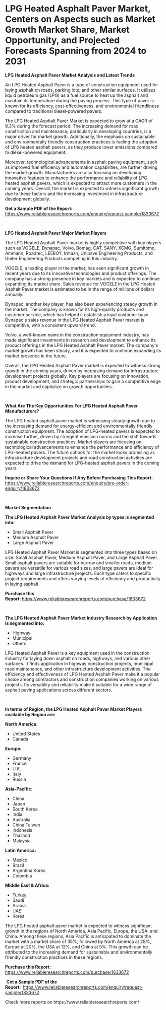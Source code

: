<p><h1>LPG Heated Asphalt Paver Market, Centers on Aspects such as Market Growth Market Share, Market Opportunity, and Projected Forecasts Spanning from 2024 to 2031</h1></p><p><strong>LPG Heated Asphalt Paver Market Analysis and Latest Trends</strong></p>
<p><p>An LPG Heated Asphalt Paver is a type of construction equipment used for laying asphalt on roads, parking lots, and other similar surfaces. It utilizes liquid petroleum gas (LPG) as a fuel source to heat up the asphalt and maintain its temperature during the paving process. This type of paver is known for its efficiency, cost-effectiveness, and environmental friendliness compared to traditional diesel-powered pavers.</p><p>The LPG Heated Asphalt Paver Market is expected to grow at a CAGR of 9.3% during the forecast period. The increasing demand for road construction and maintenance, particularly in developing countries, is a major driver for market growth. Additionally, the emphasis on sustainable and environmentally friendly construction practices is fueling the adoption of LPG heated asphalt pavers, as they produce lower emissions compared to diesel-powered equipment.</p><p>Moreover, technological advancements in asphalt paving equipment, such as improved fuel efficiency and automation capabilities, are further driving the market growth. Manufacturers are also focusing on developing innovative features to enhance the performance and reliability of LPG heated asphalt pavers, which is expected to attract more customers in the coming years. Overall, the market is expected to witness significant growth due to these factors and the increasing investment in infrastructure development globally.</p></p>
<p><strong>Get a Sample PDF of the Report:&nbsp;</strong> <a href="https://www.reliableresearchreports.com/enquiry/request-sample/1833672">https://www.reliableresearchreports.com/enquiry/request-sample/1833672</a></p>
<p>&nbsp;</p>
<p><strong>LPG Heated Asphalt Paver Major Market Players</strong></p>
<p><p>The LPG Heated Asphalt Paver market is highly competitive with key players such as VOGELE, Dynapac, Volvo, Bomag, CAT, SANY, XCMG, Sumitomo, Ammann, Roadtec, LEEBOY, Irmash, Unipave Engineering Products, and Uniter Engineering Products competing in this industry.</p><p>VOGELE, a leading player in the market, has seen significant growth in recent years due to its innovative technologies and product offerings. The company has a strong presence in key markets and is expected to continue expanding its market share. Sales revenue for VOGELE in the LPG Heated Asphalt Paver market is estimated to be in the range of millions of dollars annually.</p><p>Dynapac, another key player, has also been experiencing steady growth in the market. The company is known for its high-quality products and customer service, which has helped it establish a loyal customer base. Dynapac's sales revenue in the LPG Heated Asphalt Paver market is competitive, with a consistent upward trend.</p><p>Volvo, a well-known name in the construction equipment industry, has made significant investments in research and development to enhance its product offerings in the LPG Heated Asphalt Paver market. The company's market growth has been steady, and it is expected to continue expanding its market presence in the future.</p><p>Overall, the LPG Heated Asphalt Paver market is expected to witness strong growth in the coming years, driven by increasing demand for infrastructure development projects globally. Key players are focusing on innovation, product development, and strategic partnerships to gain a competitive edge in the market and capitalize on growth opportunities.</p></p>
<p>&nbsp;</p>
<p><strong>What Are The Key Opportunities For LPG Heated Asphalt Paver Manufacturers?</strong></p>
<p><p>The LPG heated asphalt paver market is witnessing steady growth due to the increasing demand for energy-efficient and environmentally friendly construction equipment. The adoption of LPG-heated pavers is expected to increase further, driven by stringent emission norms and the shift towards sustainable construction practices. Market players are focusing on technological advancements to enhance the performance and efficiency of LPG-heated pavers. The future outlook for the market looks promising as infrastructure development projects and road construction activities are expected to drive the demand for LPG-heated asphalt pavers in the coming years.</p></p>
<p><strong>Inquire or Share Your Questions If Any Before Purchasing This Report:</strong> <a href="https://www.reliableresearchreports.com/enquiry/pre-order-enquiry/1833672">https://www.reliableresearchreports.com/enquiry/pre-order-enquiry/1833672</a></p>
<p>&nbsp;</p>
<p><strong>Market Segmentation</strong></p>
<p><strong>The LPG Heated Asphalt Paver Market Analysis by types is segmented into:</strong></p>
<p><ul><li>Small Asphalt Paver</li><li>Medium Asphalt Paver</li><li>Large Asphalt Paver</li></ul></p>
<p><p>LPG Heated Asphalt Paver Market is segmented into three types based on size: Small Asphalt Paver, Medium Asphalt Paver, and Large Asphalt Paver. Small asphalt pavers are suitable for narrow and smaller roads, medium pavers are versatile for various road sizes, and large pavers are ideal for highways and large infrastructure projects. Each type caters to specific project requirements and offers varying levels of efficiency and productivity in laying asphalt.</p></p>
<p><strong>Purchase this Report:&nbsp;</strong><a href="https://www.reliableresearchreports.com/purchase/1833672">https://www.reliableresearchreports.com/purchase/1833672</a></p>
<p>&nbsp;</p>
<p><strong>The LPG Heated Asphalt Paver Market Industry Research by Application is segmented into:</strong></p>
<p><ul><li>Highway</li><li>Municipal</li><li>Others</li></ul></p>
<p><p>LPG Heated Asphalt Paver is a key equipment used in the construction industry for laying down asphalt on roads, highways, and various other surfaces. It finds application in highway construction projects, municipal road maintenance, and other infrastructure development activities. The efficiency and effectiveness of LPG Heated Asphalt Paver make it a popular choice among contractors and construction companies working on various projects. Its versatility and reliability make it suitable for a wide range of asphalt paving applications across different sectors.</p></p>
<p>&nbsp;</p>
<p><strong>In terms of Region, the LPG Heated Asphalt Paver Market Players available by Region are:</strong></p>
<p>
    <p> <strong> North America: </strong>
        <ul>
            <li>United States</li>
            <li>Canada</li>
        </ul>
        </p> 
    <p> <strong> Europe: </strong>
        <ul>
            <li>Germany</li>
            <li>France</li>
            <li>U.K.</li>
            <li>Italy</li>
            <li>Russia</li>
        </ul>
        </p> 
    <p> <strong> Asia-Pacific: </strong>
        <ul>
            <li>China</li>
            <li>Japan</li>
            <li>South Korea</li>
            <li>India</li>
            <li>Australia</li>
            <li>China Taiwan</li>
            <li>Indonesia</li>
            <li>Thailand</li>
            <li>Malaysia</li>
        </ul>
        </p> 
    <p> <strong> Latin America: </strong>
        <ul>
            <li>Mexico</li>
            <li>Brazil</li>
            <li>Argentina Korea</li>
            <li>Colombia</li>
        </ul>
        </p> 
    <p> <strong> Middle East & Africa: </strong>
        <ul>
            <li>Turkey</li>
            <li>Saudi</li>
            <li>Arabia</li>
            <li>UAE</li>
            <li>Korea</li>
        </ul>
    </p>
    </p>
<p><p>The LPG heated asphalt paver market is expected to witness significant growth in the regions of North America, Asia Pacific, Europe, the USA, and China. Among these regions, Asia Pacific is anticipated to dominate the market with a market share of 35%, followed by North America at 28%, Europe at 20%, the USA at 12%, and China at 5%. This growth can be attributed to the increasing demand for sustainable and environmentally friendly construction practices in these regions.</p></p>
<p><strong>Purchase this Report: </strong><a href="https://www.reliableresearchreports.com/purchase/1833672">https://www.reliableresearchreports.com/purchase/1833672</a></p>
<p>&nbsp;<strong>Get a Sample PDF of the Report:&nbsp;&nbsp;</strong><a href="https://www.reliableresearchreports.com/enquiry/request-sample/1833672">https://www.reliableresearchreports.com/enquiry/request-sample/1833672</a></p>
<p><strong></strong></p>
<p>Check more reports on https://www.reliableresearchreports.com/</p>